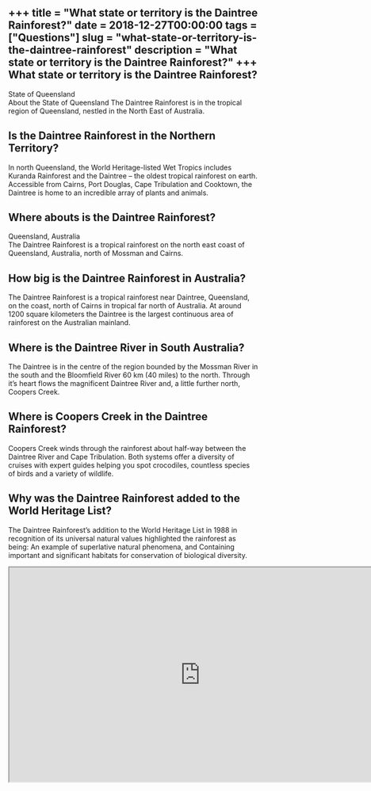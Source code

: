 +++
title = "What state or territory is the Daintree Rainforest?"
date = 2018-12-27T00:00:00
tags = ["Questions"]
slug = "what-state-or-territory-is-the-daintree-rainforest"
description = "What state or territory is the Daintree Rainforest?"
+++
What state or territory is the Daintree Rainforest?
---------------------------------------------------

State of Queensland  
About the State of Queensland The Daintree Rainforest is in the tropical region of Queensland, nestled in the North East of Australia.

Is the Daintree Rainforest in the Northern Territory?
-----------------------------------------------------

In north Queensland, the World Heritage-listed Wet Tropics includes Kuranda Rainforest and the Daintree – the oldest tropical rainforest on earth. Accessible from Cairns, Port Douglas, Cape Tribulation and Cooktown, the Daintree is home to an incredible array of plants and animals.

Where abouts is the Daintree Rainforest?
----------------------------------------

Queensland, Australia  
The Daintree Rainforest is a tropical rainforest on the north east coast of Queensland, Australia, north of Mossman and Cairns.

How big is the Daintree Rainforest in Australia?
------------------------------------------------

The Daintree Rainforest is a tropical rainforest near Daintree, Queensland, on the coast, north of Cairns in tropical far north of Australia. At around 1200 square kilometers the Daintree is the largest continuous area of rainforest on the Australian mainland.

Where is the Daintree River in South Australia?
-----------------------------------------------

The Daintree is in the centre of the region bounded by the Mossman River in the south and the Bloomfield River 60 km (40 miles) to the north. Through it’s heart flows the magnificent Daintree River and, a little further north, Coopers Creek.

Where is Coopers Creek in the Daintree Rainforest?
--------------------------------------------------

Coopers Creek winds through the rainforest about half-way between the Daintree River and Cape Tribulation. Both systems offer a diversity of cruises with expert guides helping you spot crocodiles, countless species of birds and a variety of wildlife.

Why was the Daintree Rainforest added to the World Heritage List?
-----------------------------------------------------------------

The Daintree Rainforest’s addition to the World Heritage List in 1988 in recognition of its universal natural values highlighted the rainforest as being: An example of superlative natural phenomena, and Containing important and significant habitats for conservation of biological diversity.

<iframe allow="accelerometer; autoplay; clipboard-write; encrypted-media; gyroscope; picture-in-picture" allowfullscreen="" class="__youtube_prefs__  epyt-is-override  no-lazyload" data-no-lazy="1" data-origheight="433" data-origwidth="770" data-skipgform_ajax_framebjll="" height="433" id="_ytid_68133" loading="lazy" src="https://www.youtube.com/embed/9AJc4JgZgbc?enablejsapi=1&autoplay=0&cc_load_policy=0&cc_lang_pref=&iv_load_policy=1&loop=0&modestbranding=0&rel=1&fs=1&playsinline=0&autohide=2&theme=dark&color=red&controls=1&" title="YouTube player" width="770"></iframe>